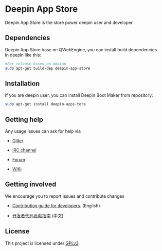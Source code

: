 # Deepin App Store

Deepin App Store is the store power deepin user and developer

## Dependencies

Deepin App Store base on QWebEngine, you can install build dependencies in deepin like this:

```bash
#For release based on debian
sudo apt-get build-dep deepin-app-store
```

## Installation

If you are deepin user, you can install Deepin Boot Maker from repository:

```bash
sudo apt-get install deepin-apps-tore
```

## Getting help

Any usage issues can ask for help via

* [Gitter](https://gitter.im/orgs/linuxdeepin/rooms)

* [IRC channel](https://webchat.freenode.net/?channels=deepin)

* [Forum](https://bbs.deepin.org)

* [WiKi](https://wiki.deepin.org/)

## Getting involved

We encourage you to report issues and contribute changes

* [Contribution guide for developers](https://github.com/linuxdeepin/developer-center/wiki/Contribution-Guidelines-for-Developers-en). (English)

* [开发者代码贡献指南](https://github.com/linuxdeepin/developer-center/wiki/Contribution-Guidelines-for-Developers) (中文)

## License

This project is licensed under [GPLv3](LICENSE).
